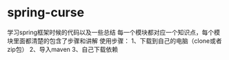 # spring-curse
学习spring框架时候的代码以及一些总结
每一个模块都对应一个知识点，每个模块里面都清楚的包含了步骤和讲解
使用步骤：
  1、下载到自己的电脑（clone或者zip包）
  2、导入maven
  3、自己下载依赖
